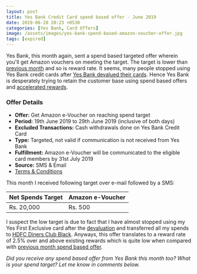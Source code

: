 ```yaml
---
layout: post
title: Yes Bank Credit Card spend based offer - June 2019
date: 2019-06-20 20:23 +0530
categories: [Yes Bank, Card Offers]
image: /assets/images/yes-bank-spend-based-amazon-voucher-offer.jpg
tags: [expired]
---
```


Yes Bank, this month again, sent a spend based targeted offer wherein you'll get Amazon vouchers on meeting the target. The target is lower than [previous month](/yes-bank-credit-card-spend-based-offers-may-2019/) and so is reward rate. It seems, many people stopped using Yes Bank credit cards after [Yes Bank devalued their cards](/yes-bank-credit-cards-rewards-reduced/). Hence Yes Bank is desperately trying to retain the customer base using spend based offers and [accelerated rewards](/yes-bank-launches-yes-cart-a-compare-and-buy-portal-for-yes-bank-cards/).

### Offer Details

- **Offer:** Get Amazon e-Voucher on reaching spend target
- **Period:** 19th June 2019 to 29th June 2019 (inclusive of both days)
- **Excluded Transactions:** Cash withdrawals done on Yes Bank Credit Card
- **Type:** Targeted, not valid if communication is not received from Yes Bank
- **Fulfillment:** Amazon e-Voucher will be communicated to the eligible card members by 31st July 2019
- **Source:** SMS & Email
- [Terms & Conditions](https://www.yesbank.in/pdf/month_end_spends_terms_and_conditions_pdf)

This month I received following target over e-mail followed by a SMS:

<table class="table">
<thead class="thead-dark">
<tr>
	<th scope="col"> Net Spends Target</th>
	<th scope="col"> Amazon e-Voucher</th>
</tr>
</thead>
<tbody>
<tr>
	<td> Rs. 20,000 </td>
	<td> Rs. 500 </td>
</tr>
</tbody>
</table>

I suspect the low target is due to fact that I have almost stopped using my Yes First Exclusive card after the [devaluation](/yes-bank-credit-cards-rewards-reduced/) and transferred all my spends to [HDFC Diners Club Black](/best-credit-cards-of-2019-in-india/#2-hdfc-diners-club-black-credit-card). Anyways, this offer translates to a reward rate of 2.5% over and above existing rewards which is quite low when compared with [previous month spend based offer](/yes-bank-credit-card-spend-based-offers-may-2019/).

_Did you receive any spend based offer from Yes Bank this month too? What is your spend target? Let me know in comments below._
